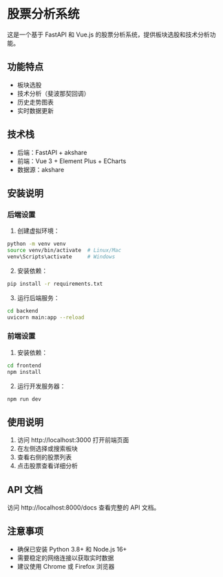 # 股票分析系统

这是一个基于 FastAPI 和 Vue.js 的股票分析系统，提供板块选股和技术分析功能。

## 功能特点

- 板块选股
- 技术分析（斐波那契回调）
- 历史走势图表
- 实时数据更新

## 技术栈

- 后端：FastAPI + akshare
- 前端：Vue 3 + Element Plus + ECharts
- 数据源：akshare

## 安装说明

### 后端设置

1. 创建虚拟环境：
```bash
python -m venv venv
source venv/bin/activate  # Linux/Mac
venv\Scripts\activate     # Windows
```

2. 安装依赖：
```bash
pip install -r requirements.txt
```

3. 运行后端服务：
```bash
cd backend
uvicorn main:app --reload
```

### 前端设置

1. 安装依赖：
```bash
cd frontend
npm install
```

2. 运行开发服务器：
```bash
npm run dev
```

## 使用说明

1. 访问 http://localhost:3000 打开前端页面
2. 在左侧选择或搜索板块
3. 查看右侧的股票列表
4. 点击股票查看详细分析

## API 文档

访问 http://localhost:8000/docs 查看完整的 API 文档。

## 注意事项

- 确保已安装 Python 3.8+ 和 Node.js 16+
- 需要稳定的网络连接以获取实时数据
- 建议使用 Chrome 或 Firefox 浏览器
